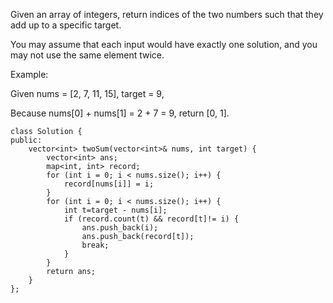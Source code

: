Given an array of integers, return indices of the two numbers such that they add up to a specific target.

You may assume that each input would have exactly one solution, and you may not use the same element twice.

Example:

Given nums = [2, 7, 11, 15], target = 9,

Because nums[0] + nums[1] = 2 + 7 = 9,
return [0, 1].

```
class Solution {
public:
    vector<int> twoSum(vector<int>& nums, int target) {
        vector<int> ans;
        map<int, int> record;
        for (int i = 0; i < nums.size(); i++) {
            record[nums[i]] = i;
        }
        for (int i = 0; i < nums.size(); i++) { 
            int t=target - nums[i];
            if (record.count(t) && record[t]!= i) {
                ans.push_back(i);
                ans.push_back(record[t]);
                break;
            }
        }
        return ans;
    }
};
```
